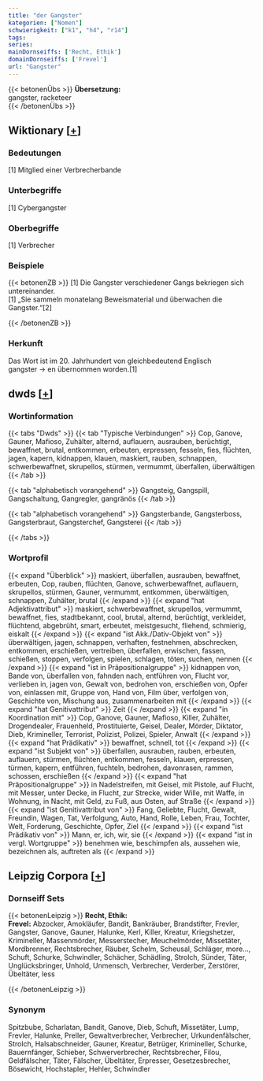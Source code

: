 ```yaml
---
title: "der Gangster"
kategorien: ["Nomen"]
schwierigkeit: ["k1", "h4", "r14"]
tags:
series:
mainDornseiffs: ['Recht, Ethik']
domainDornseiffs: ['Frevel']
url: "Gangster"
---
```


{{< betonenÜbs >}}
**Übersetzung:**  
gangster, racketeer  
{{< /betonenÜbs >}}

## Wiktionary [[+](https://de.wiktionary.org/wiki/Gangster)]

### Bedeutungen
[1] Mitglied einer Verbrecherbande  

### Unterbegriffe
[1] Cybergangster  

### Oberbegriffe
[1] Verbrecher  

### Beispiele
{{< betonenZB >}}
[1] Die Gangster verschiedener Gangs bekriegen sich untereinander.  
[1] „Sie sammeln monatelang Beweismaterial und überwachen die Gangster.“[2]  

{{< /betonenZB >}}
### Herkunft
Das Wort ist im 20. Jahrhundert von gleichbedeutend Englisch gangster → en übernommen worden.[1]  



## dwds [[+](https://www.dwds.de/wb/Gangster)]

### Wortinformation
{{< tabs "Dwds" >}}
{{< tab "Typische Verbindungen" >}}
Cop, Ganove, Gauner, Mafioso, Zuhälter, alternd, auflauern, ausrauben, berüchtigt, bewaffnet, brutal, entkommen, erbeuten, erpressen, fesseln, fies, flüchten, jagen, kapern, kidnappen, klauen, maskiert, rauben, schnappen, schwerbewaffnet, skrupellos, stürmen, vermummt, überfallen, überwältigen
{{< /tab >}}

{{< tab "alphabetisch vorangehend" >}}
Gangsteig, Gangspill, Gangschaltung, Gangregler, gangränös
{{< /tab >}}

{{< tab "alphabetisch vorangehend" >}}
Gangsterbande, Gangsterboss, Gangsterbraut, Gangsterchef, Gangsterei
{{< /tab >}}

{{< /tabs >}}

### Wortprofil
{{< expand "Überblick" >}} maskiert, überfallen, ausrauben, bewaffnet, erbeuten, Cop, rauben, flüchten, Ganove, schwerbewaffnet, auflauern, skrupellos, stürmen, Gauner, vermummt, entkommen, überwältigen, schnappen, Zuhälter, brutal {{< /expand >}}
{{< expand "hat Adjektivattribut" >}} maskiert, schwerbewaffnet, skrupellos, vermummt, bewaffnet, fies, stadtbekannt, cool, brutal, alternd, berüchtigt, verkleidet, flüchtend, abgebrüht, smart, erbeutet, meistgesucht, fliehend, schmierig, eiskalt {{< /expand >}}
{{< expand "ist Akk./Dativ-Objekt von" >}} überwältigen, jagen, schnappen, verhaften, festnehmen, abschrecken, entkommen, erschießen, vertreiben, überfallen, erwischen, fassen, schießen, stoppen, verfolgen, spielen, schlagen, töten, suchen, nennen {{< /expand >}}
{{< expand "ist in Präpositionalgruppe" >}} kidnappen von, Bande von, überfallen von, fahnden nach, entführen von, Flucht vor, verlieben in, jagen von, Gewalt von, bedrohen von, erschießen von, Opfer von, einlassen mit, Gruppe von, Hand von, Film über, verfolgen von, Geschichte von, Mischung aus, zusammenarbeiten mit {{< /expand >}}
{{< expand "hat Genitivattribut" >}} Zeit {{< /expand >}}
{{< expand "in Koordination mit" >}} Cop, Ganove, Gauner, Mafioso, Killer, Zuhälter, Drogendealer, Frauenheld, Prostituierte, Geisel, Dealer, Mörder, Diktator, Dieb, Krimineller, Terrorist, Polizist, Polizei, Spieler, Anwalt {{< /expand >}}
{{< expand "hat Prädikativ" >}} bewaffnet, schnell, tot {{< /expand >}}
{{< expand "ist Subjekt von" >}} überfallen, ausrauben, rauben, erbeuten, auflauern, stürmen, flüchten, entkommen, fesseln, klauen, erpressen, türmen, kapern, entführen, fuchteln, bedrohen, davonrasen, rammen, schossen, erschießen {{< /expand >}}
{{< expand "hat Präpositionalgruppe" >}} in Nadelstreifen, mit Geisel, mit Pistole, auf Flucht, mit Messer, unter Decke, in Flucht, zur Strecke, wider Wille, mit Waffe, in Wohnung, in Nacht, mit Geld, zu Fuß, aus Osten, auf Straße {{< /expand >}}
{{< expand "ist Genitivattribut von" >}} Fang, Geliebte, Flucht, Gewalt, Freundin, Wagen, Tat, Verfolgung, Auto, Hand, Rolle, Leben, Frau, Tochter, Welt, Forderung, Geschichte, Opfer, Ziel {{< /expand >}}
{{< expand "ist Prädikativ von" >}} Mann, er, ich, wir, sie {{< /expand >}}
{{< expand "ist in vergl. Wortgruppe" >}} benehmen wie, beschimpfen als, aussehen wie, bezeichnen als, auftreten als {{< /expand >}}

## Leipzig Corpora [[+](https://corpora.uni-leipzig.de/en/res?word=Gangster&corpusId=deu_newscrawl-public_2018)]

### Dornseiff Sets
{{< betonenLeipzig >}}
**Recht, Ethik:**  
**Frevel:** Abzocker, Amokläufer, Bandit, Bankräuber, Brandstifter, Frevler, Gangster, Ganove, Gauner, Halunke, Kerl, Killer, Kreatur, Kriegshetzer, Krimineller, Massenmörder, Messerstecher, Meuchelmörder, Missetäter, Mordbrenner, Rechtsbrecher, Räuber, Schelm, Scheusal, Schläger, more..., Schuft, Schurke, Schwindler, Schächer, Schädling, Strolch, Sünder, Täter, Unglücksbringer, Unhold, Unmensch, Verbrecher, Verderber, Zerstörer, Übeltäter, less  

{{< /betonenLeipzig >}}

### Synonym
Spitzbube, Scharlatan, Bandit, Ganove, Dieb, Schuft, Missetäter, Lump, Frevler, Halunke, Preller, Gewaltverbrecher, Verbrecher, Urkundenfälscher, Strolch, Halsabschneider, Gauner, Kreatur, Betrüger, Krimineller, Schurke, Bauernfänger, Schieber, Schwerverbrecher, Rechtsbrecher, Filou, Geldfälscher, Täter, Fälscher, Übeltäter, Erpresser, Gesetzesbrecher, Bösewicht, Hochstapler, Hehler, Schwindler


